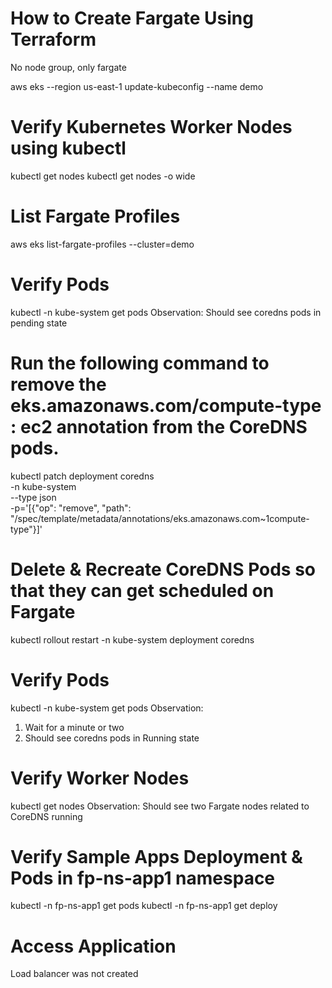 # How to Create Fargate Using Terraform
No node group, only fargate


aws eks --region us-east-1 update-kubeconfig --name demo

# Verify Kubernetes Worker Nodes using kubectl
kubectl get nodes
kubectl get nodes -o wide

# List Fargate Profiles
aws eks list-fargate-profiles --cluster=demo

# Verify Pods 
kubectl -n kube-system get pods
Observation: Should see coredns pods in pending state

# Run the following command to remove the eks.amazonaws.com/compute-type : ec2 annotation from the CoreDNS pods.
kubectl patch deployment coredns \
    -n kube-system \
    --type json \
    -p='[{"op": "remove", "path": "/spec/template/metadata/annotations/eks.amazonaws.com~1compute-type"}]'

# Delete & Recreate CoreDNS Pods so that they can get scheduled on Fargate 
kubectl rollout restart -n kube-system deployment coredns

# Verify Pods 
kubectl -n kube-system get pods
Observation: 
1. Wait for a minute or two
2. Should see coredns pods in Running state

# Verify Worker Nodes
kubectl get nodes
Observation: Should see two Fargate nodes related to CoreDNS running

# Verify Sample Apps Deployment & Pods in fp-ns-app1 namespace
kubectl -n fp-ns-app1 get pods
kubectl -n fp-ns-app1 get deploy

# Access Application
Load balancer was not created 


